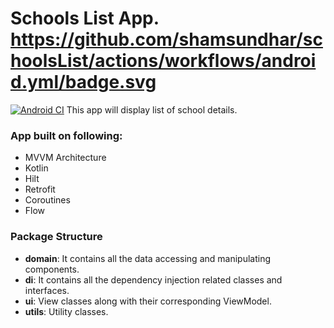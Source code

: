 # Schools List App. https://github.com/shamsundhar/schoolsList/actions/workflows/android.yml/badge.svg
[![Android CI](https://github.com/shamsundhar/schoolsList/actions/workflows/android.yml/badge.svg)](https://github.com/shamsundhar/schoolsList/actions/workflows/android.yml)
This app will display list of school details.
### App built on following:

- MVVM Architecture
- Kotlin
- Hilt
- Retrofit
- Coroutines
- Flow

### Package Structure

- **domain**: It contains all the data accessing and manipulating components.
- **di**: It contains all the dependency injection related classes and interfaces.
- **ui**: View classes along with their corresponding ViewModel.
- **utils**: Utility classes.
